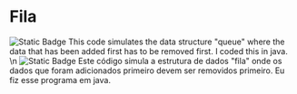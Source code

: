 # Fila
![Static Badge](https://img.shields.io/badge/languague-english-blue)
This code simulates the data structure "queue" where the data that has been added first has to be removed first. I coded this in java. \n
![Static Badge](https://img.shields.io/badge/languague-portuguese-yellow)
Este código simula a   estrutura de dados "fila" onde os dados que foram adicionados primeiro devem ser removidos primeiro. Eu fiz esse programa em java.
